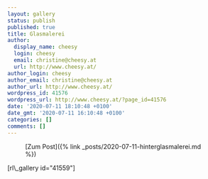 ```yaml
---
layout: gallery
status: publish
published: true
title: Glasmalerei
author:
  display_name: cheesy
  login: cheesy
  email: christine@cheesy.at
  url: http://www.cheesy.at/
author_login: cheesy
author_email: christine@cheesy.at
author_url: http://www.cheesy.at/
wordpress_id: 41576
wordpress_url: http://www.cheesy.at/?page_id=41576
date: '2020-07-11 18:10:48 +0100'
date_gmt: '2020-07-11 16:10:48 +0100'
categories: []
comments: []
---
```

<!-- wp:core-embed/wordpress {"url":"http://www.cheesy.at/2020/07/hinterglasmalerei/","type":"rich","providerNameSlug":"cheesy-at","className":""} -->
<figure class="wp-block-embed-wordpress wp-block-embed is-type-rich is-provider-cheesy-at">
<div class="wp-block-embed__wrapper">
[Zum Post]({% link _posts/2020-07-11-hinterglasmalerei.md %})
</div>
</figure>
<!-- /wp:core-embed/wordpress -->
<!-- wp:paragraph -->
[rl\_gallery id="41559"]
<!-- /wp:paragraph -->
